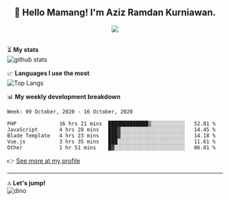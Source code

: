 <h2 align="center">👋 Hello Mamang! I'm Aziz Ramdan Kurniawan.</h2>  
<p align="center">
  <img src="https://komarev.com/ghpvc/?username=azizramdan"> <br><br>
</p>
    
⏳ **My stats**  
![github stats](https://github-readme-stats.vercel.app/api?username=azizramdan&show_icons=true&count_private=true&title_color=000&hide_border=true&hide_title=true)  

📈 **Languages I use the most**  
![Top Langs](https://github-readme-stats.vercel.app/api/top-langs/?username=azizramdan&layout=compact&langs_count=6&hide=tsql&hide_border=true&hide_title=true&exclude_repo=Futsal-Go,Futsal-Go-Admin,Sistem-Informasi-Sensus-Harian-Rawat-Inap)  

📊 **My weekly development breakdown**
<!--START_SECTION:waka-->
```text
Week: 09 October, 2020 - 16 October, 2020

PHP              16 hrs 21 mins  █████████████▒░░░░░░░░░░░   52.81 % 
JavaScript       4 hrs 28 mins   ███▓░░░░░░░░░░░░░░░░░░░░░   14.45 % 
Blade Template   4 hrs 23 mins   ███▓░░░░░░░░░░░░░░░░░░░░░   14.18 % 
Vue.js           3 hrs 35 mins   ███░░░░░░░░░░░░░░░░░░░░░░   11.61 % 
Other            1 hr 51 mins    █▓░░░░░░░░░░░░░░░░░░░░░░░   06.01 % 
```
<!--END_SECTION:waka-->
👉 [See more at my profile](https://wakatime.com/@azizramdan)
***
🔝 **Let's jump!**  
![dino](https://raw.githubusercontent.com/azizramdan/azizramdan/master/dino.gif)  
